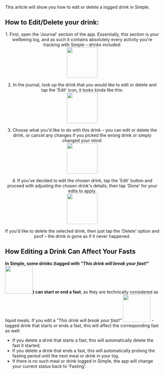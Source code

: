 This article will show you how to edit or delete a logged drink in Simple.

## How to Edit/Delete your drink:

<p align="center"> 1. First, open the 'Journal' section of the app. Essentially, this section is your wellbeing log, and as such it contains absolutely every activity you're tracking with Simple – drinks included: <br/>
  <img width="100" src="https://dkea7qxfae4ft.cloudfront.net/kb/Journal.png">
</p>

<p align="center"> 2. In the journal, look up the drink that you would like to edit or delete and tap the 'Edit' icon, it looks kinda like this: <br/>
  <img width="100" src="https://dkea7qxfae4ft.cloudfront.net/kb/waterlog.png">
</p>

<p align="center"> 3. Choose what you'd like to do with this drink – you can edit or delete the drink, or cancel any changes if you picked the wrong drink or simply changed your mind:<br/>
   <img width="100" src="https://dkea7qxfae4ft.cloudfront.net/kb/edito.jpg">
</p>

 <p align="center">4. If you've decided to edit the chosen drink, tap the 'Edit' button and proceed with adjusting the chosen drink's details, then tap 'Done' for your edits to apply. <br/>
  <img width="100" src="https://dkea7qxfae4ft.cloudfront.net/kb/Drink.jpeg">
</p>

 <p align="center"> If you'd like to delete the selected drink, then just tap the 'Delete' option and poof – the drink is gone as if it never happened. </p>

## How Editing a Drink Can Affect Your Fasts

**In Simple, some drinks (tagged with *"This drink will break your fast!"* <img width="90" src="https://dkea7qxfae4ft.cloudfront.net/kb/breakf.png">) can start or end a fast**, as they are technically considered as liquid meals. If you edit a *"This drink will break your fast!"* <img width="90" src="https://dkea7qxfae4ft.cloudfront.net/kb/breakf.png"> - tagged drink that starts or ends a fast, this will affect the corresponding fast as well:

* If you delete a drink that starts a fast, this will automatically delete the fast it started;
* If you delete a drink that ends a fast, this will automatically prolong the fasting period until the next meal or drink in your log.
* If there is no such meal or drink logged in Simple, the app will change your current status back to 'Fasting'.
